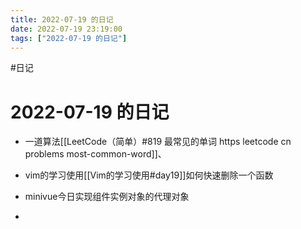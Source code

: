 ```yaml
---
title: 2022-07-19 的日记
date: 2022-07-19 23:19:00
tags: ["2022-07-19 的日记"]
---
```

#日记

# 2022-07-19 的日记

- 一道算法[[LeetCode（简单）#819 最常见的单词 https leetcode cn problems most-common-word]]、
- vim的学习使用[[Vim的学习使用#day19]]如何快速删除一个函数
- minivue今日实现组件实例对象的代理对象

- 
